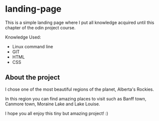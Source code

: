 # landing-page

This is a simple landing page where I put all knowledge acquired until this chapter of the odin project course.


Knowledge Used:
- Linux command line 
- GIT
- HTML
- CSS


About the project
-----------------------
I chose one of the most beautiful regions of the planet, Alberta's Rockies.

In this region you can find amazing places to visit such as Banff town, Canmore town, Moraine Lake and Lake Louise.

I hope you all enjoy this tiny but amazing project! :)